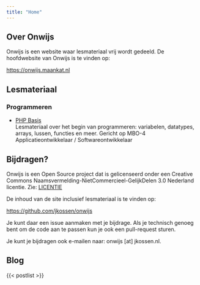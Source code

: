```yaml
---
title: "Home"
---
```


## Over Onwijs
Onwijs is een website waar lesmateriaal vrij wordt gedeeld. De hoofdwebsite van
Onwijs is te vinden op:

https://onwijs.maankat.nl

## Lesmateriaal
### Programmeren

* [PHP Basis](/programmeren/php-basis) \
Lesmateriaal over het begin van programmeren: variabelen, datatypes, arrays, lussen, functies en meer.
Gericht op MBO-4 Applicatieontwikkelaar / Softwareontwikkelaar

## Bijdragen?
Onwijs is een Open Source project dat is gelicenseerd onder een Creative Commons
Naamsvermelding-NietCommercieel-GelijkDelen 3.0 Nederland licentie. Zie: [LICENTIE](/license)

De inhoud van de site inclusief lesmateriaal is te vinden op:

https://github.com/jkossen/onwijs

Je kunt daar een issue aanmaken met je bijdrage. Als je technisch genoeg bent
om de code aan te passen kun je ook een pull-request sturen.

Je kunt je bijdragen ook e-mailen naar: onwijs [at] jkossen.nl.

## Blog
{{< postlist >}}
